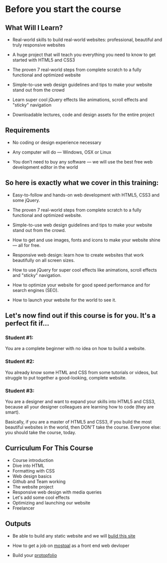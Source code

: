 # Before you start the course

## What Will I Learn?
* Real-world skills to build real-world websites: professional, beautiful and truly responsive websites

* A huge project that will teach you everything you need to know to get started with HTML5 and CSS3

* The proven 7 real-world steps from complete scratch to a fully functional and optimized website

* Simple-to-use web design guidelines and tips to make your website stand out from the crowd

* Learn super cool jQuery effects like animations, scroll effects and "sticky" navigation

* Downloadable lectures, code and design assets for the entire project


## Requirements
* No coding or design experience necessary

* Any computer will do — Windows, OSX or Linux

* You don’t need to buy any software — we will use the best free web development editor in the world


## So here is exactly what we cover in this training:

*  Easy-to-follow and hands-on web development with HTML5, CSS3 and some jQuery.

*  The proven 7 real-world steps from complete scratch to a fully functional and optimized website.

*  Simple-to-use web design guidelines and tips to make your website stand out from the crowd.

*  How to get and use images, fonts and icons to make your website shine — all for free.

*  Responsive web design: learn how to create websites that work beautifully on all screen sizes.

*  How to use jQuery for super cool effects like animations, scroll effects and "sticky" navigation.

*  How to optimize your website for good speed performance and for search engines (SEO).

*  How to launch your website for the world to see it.

## Let's now find out if this course is for you. It's a perfect fit if...


### Student #1:
 You are a complete beginner with no idea on how to build a website.

### Student #2: 
You already know some HTML and CSS from some tutorials or videos, but struggle to put together a good-looking, complete website.

### Student #3:
You are a designer and want to expand your skills into HTML5 and CSS3, because all your designer colleagues are learning how to code (they are smart).

Basically, if you are a master of HTML5 and CSS3, if you build the most beautiful websites in the world, then DON'T take the course. Everyone else: you should take the course, today.

## Curriculum For This Course


- Course introduction
- Dive into HTML
- Formatting with CSS
- Web design basics
- Github and Team working 
- The website project
- Responsive web design with media queries
- Let's add some cool effects
- Optimizing and launching our website
- Freelancer 

## Outputs

- Be able to build any static website and we will [bulid this site ](https://bnazmi.github.io/omnifood/)

- How to get a job on [mostqal](https://mostaql.com/u/BnAzmi) as a front end web devloper

- Build your [protopfolio](https://bnazmi.github.io/)